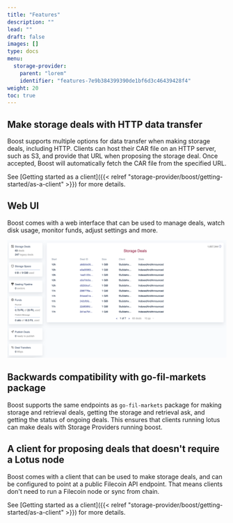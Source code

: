 ```yaml
---
title: "Features"
description: ""
lead: ""
draft: false
images: []
type: docs
menu:
  storage-provider:
    parent: "lorem"
    identifier: "features-7e9b384399390de1bf6d3c46439428f4"
weight: 20
toc: true
---
```


## Make storage deals with HTTP data transfer

Boost supports multiple options for data transfer when making storage deals, including HTTP. Clients can host their CAR file on an HTTP server, such as S3, and provide that URL when proposing the storage deal. Once accepted, Boost will automatically fetch the CAR file from the specified URL.

See [Getting started as a client]({{< relref "storage-provider/boost/getting-started/as-a-client" >}}) for more details.

## Web UI

Boost comes with a web interface that can be used to manage deals, watch disk usage, monitor funds, adjust settings and more.

![Boost Web UI](web-ui.png)

## Backwards compatibility with go-fil-markets package

Boost supports the same endpoints as `go-fil-markets` package for making storage and retrieval deals, getting the storage and retrieval ask, and getting the status of ongoing deals. This ensures that clients running lotus can make deals with Storage Providers running boost.

## A client for proposing deals that doesn't require a Lotus node

Boost comes with a client that can be used to make storage deals, and can be configured to point at a public Filecoin API endpoint. That means clients don't need to run a Filecoin node or sync from chain.

See [Getting started as a client]({{< relref "storage-provider/boost/getting-started/as-a-client" >}}) for more details.

